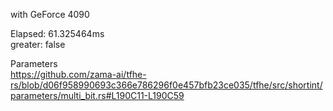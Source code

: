 

with GeForce 4090  

Elapsed: 61.325464ms  
greater: false  

Parameters  
https://github.com/zama-ai/tfhe-rs/blob/d06f958990693c366e786296f0e457bfb23ce035/tfhe/src/shortint/parameters/multi_bit.rs#L190C11-L190C59